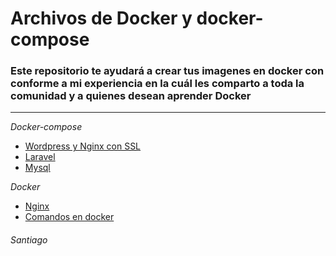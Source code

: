 # Archivos de Docker y docker-compose

### Este repositorio te ayudará a crear tus imagenes en docker con conforme a mi experiencia en la cuál les comparto a toda la comunidad y a quienes desean aprender **Docker**

---

_Docker-compose_

- [Wordpress y Nginx con SSL](./Docker-compose/WP-NGinx-Proxy)
- [Laravel](./Docker-compose/Laravel)
- [Mysql](./Docker-compose/Mysql)

_Docker_

- [Nginx](./Docker/Nginx)
- [Comandos en docker](./Docker/Readme.md)

###### Santiago

